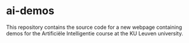 # ai-demos
This repository contains the source code for a new webpage containing demos for the Artificiële Intelligentie course at the KU Leuven university.
